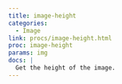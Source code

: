 ```yaml
---
title: image-height
categories: 
  - Image
link: procs/image-height.html
proc: image-height
params: img
docs: |
  Get the height of the image.
---
```

